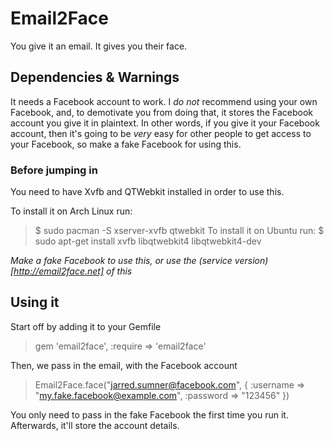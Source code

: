 # Email2Face

You give it an email. It gives you their face.

## Dependencies & Warnings

It needs a Facebook account to work. I *do not* recommend using your own Facebook, and, to demotivate you from doing that, it stores the Facebook account you give it in plaintext. In other words, if you give it your Facebook account, then it's going to be *very* easy for other people to get access to your Facebook, so make a fake Facebook for using this.

### Before jumping in

You need to have Xvfb and QTWebkit installed in order to use this.

To install it on Arch Linux run:
  > $ sudo pacman -S xserver-xvfb qtwebkit
To install it on Ubuntu run:
  > $ sudo apt-get install xvfb libqtwebkit4 libqtwebkit4-dev

_Make a fake Facebook to use this, or use the (service version)[http://email2face.net] of this_

## Using it

Start off by adding it to your Gemfile

> gem 'email2face', :require => 'email2face'

Then, we pass in the email, with the Facebook account

> Email2Face.face("jarred.sumner@facebook.com", { :username => "my.fake.facebook@example.com", :password => "123456" })

You only need to pass in the fake Facebook the first time you run it. Afterwards, it'll store the account details.

